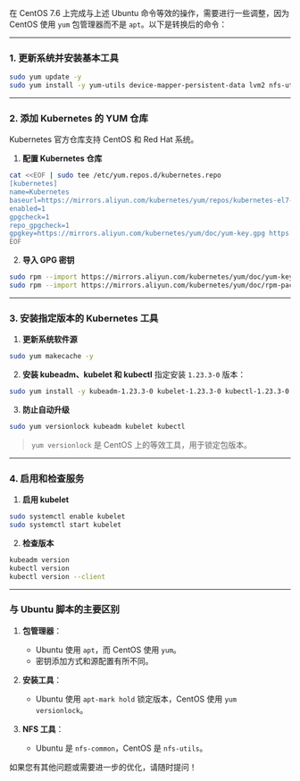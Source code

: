 在 CentOS 7.6 上完成与上述 Ubuntu 命令等效的操作，需要进行一些调整，因为 CentOS 使用 `yum` 包管理器而不是 `apt`。以下是转换后的命令：

---

### **1. 更新系统并安装基本工具**
```bash
sudo yum update -y
sudo yum install -y yum-utils device-mapper-persistent-data lvm2 nfs-utils curl
```

---

### **2. 添加 Kubernetes 的 YUM 仓库**
Kubernetes 官方仓库支持 CentOS 和 Red Hat 系统。

1. **配置 Kubernetes 仓库**
```bash
cat <<EOF | sudo tee /etc/yum.repos.d/kubernetes.repo
[kubernetes]
name=Kubernetes
baseurl=https://mirrors.aliyun.com/kubernetes/yum/repos/kubernetes-el7-\$basearch
enabled=1
gpgcheck=1
repo_gpgcheck=1
gpgkey=https://mirrors.aliyun.com/kubernetes/yum/doc/yum-key.gpg https://mirrors.aliyun.com/kubernetes/yum/doc/rpm-package-key.gpg
EOF
```

2. **导入 GPG 密钥**
```bash
sudo rpm --import https://mirrors.aliyun.com/kubernetes/yum/doc/yum-key.gpg
sudo rpm --import https://mirrors.aliyun.com/kubernetes/yum/doc/rpm-package-key.gpg
```

---

### **3. 安装指定版本的 Kubernetes 工具**
1. **更新系统软件源**
```bash
sudo yum makecache -y
```

2. **安装 kubeadm、kubelet 和 kubectl**
   指定安装 `1.23.3-0` 版本：
```bash
sudo yum install -y kubeadm-1.23.3-0 kubelet-1.23.3-0 kubectl-1.23.3-0
```

3. **防止自动升级**
```bash
sudo yum versionlock kubeadm kubelet kubectl
```
> `yum versionlock` 是 CentOS 上的等效工具，用于锁定包版本。

---

### **4. 启用和检查服务**
1. **启用 kubelet**
```bash
sudo systemctl enable kubelet
sudo systemctl start kubelet
```

2. **检查版本**
```bash
kubeadm version
kubectl version
kubectl version --client
```

---

### **与 Ubuntu 脚本的主要区别**
1. **包管理器**：
    - Ubuntu 使用 `apt`，而 CentOS 使用 `yum`。
    - 密钥添加方式和源配置有所不同。

2. **安装工具**：
    - Ubuntu 使用 `apt-mark hold` 锁定版本，CentOS 使用 `yum versionlock`。

3. **NFS 工具**：
    - Ubuntu 是 `nfs-common`，CentOS 是 `nfs-utils`。

如果您有其他问题或需要进一步的优化，请随时提问！